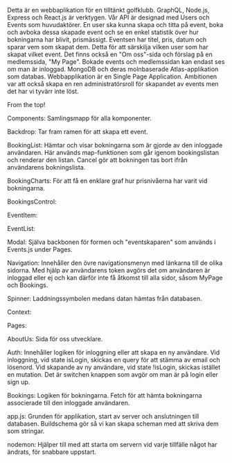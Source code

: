 Detta är en webbaplikation för en tilltänkt golfklubb. GraphQL, Node.js, Express och React.js är verktygen. Vår API är designad med Users och Events som huvudaktörer. En user ska kunna skapa och titta på event, boka och avboka dessa skapade event och se en enkel statistik över hur bokningarna har blivit, prismässigt. Eventsen har titel, pris, datum och sparar vem som skapat dem. Detta för att särskilja vilken user som har skapat vilket event. Det finns också en "Om oss"-sida och förslag på en medlemssida, "My Page". Bokade events och medlemssidan kan endast ses om man är inloggad. MongoDB och deras molnbaserade Atlas-applikation som databas. Webbapplikation är en Single Page Application. Ambitionen var att också skapa en ren administratörsroll för skapandet av events men det har vi tyvärr inte löst.  


From the top!

Components: Samlingsmapp för alla komponenter.

Backdrop: Tar fram ramen för att skapa ett event. 

BookingList: Hämtar och visar bokningarna som är gjorde av den inloggade användaren. Här används map-funktionen som går igenom bookingslistan och renderar den listan. Cancel gör att bokningen tas bort ifrån användarens bokningslista.

BookingCharts: För att få en enklare graf hur prisnivåerna har varit vid bokningarna. 

BookingsControl: 

EventItem: 

EventList: 

Modal: Själva backbonen för formen och "eventskaparen" som används i Events.js under Pages.  

Navigation: Innehåller den övre navigationsmenyn med länkarna till de olika sidorna. Med hjälp av användarens token avgörs det om användaren är inloggad eller ej och kan därför inte få åtkomst till alla sidor, såsom MyPage och Bookings. 

Spinner: Laddningssymbolen medans datan hämtas från databasen.

Context: 

Pages: 

AboutUs: Sida för oss utvecklare.

Auth: Innehåller logiken för inloggning eller att skapa en ny användare. Vid inloggning, vid state isLogin, skickas en query för att stämma av email och lösenord. Vid skapande av ny användare, vid state !isLogin, skickas istället en mutation. Det är switchen knappen som avgör om man är på login eller sign up. 

Bookings: Logiken för bokningarna. Fetch för att hämta bokningarna associerade till den inloggade användaren. 


app.js: Grunden för applikation, start av server och anslutningen till databasen. 
Buildschema gör så vi kan skapa scheman med att skriva dem som stringar. 

nodemon: Hjälper till med att starta om servern vid varje tillfälle något har ändrats, för snabbare uppstart. 